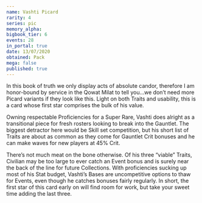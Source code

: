 ```yaml
---
name: Vashti Picard
rarity: 4
series: pic
memory_alpha:
bigbook_tier: 6
events: 28
in_portal: true
date: 13/07/2020
obtained: Pack
mega: false
published: true
---
```


In this book of truth we only display acts of absolute candor, therefore I am honor-bound by service in the Qowat Milat to tell you...we don’t need more Picard variants if they look like this. Light on both Traits and usability, this is a card whose first star comprises the bulk of his value.

Owning respectable Proficiencies for a Super Rare, Vashti does alright as a transitional piece for fresh rosters looking to break into the Gauntlet. The biggest detractor here would be Skill set competition, but his short list of Traits are about as common as they come for Gauntlet Crit bonuses and he can make waves for new players at 45% Crit.

There’s not much meat on the bone otherwise. Of his three “viable” Traits, Civilian may be too large to ever catch an Event bonus and is surely near the back of the line for future Collections. With proficiencies sucking up most of his Stat budget, Vashti’s Bases are uncompetitive options to thaw for Events, even though he catches bonuses fairly regularly. In short, the first star of this card early on will find room for work, but take your sweet time adding the last three.
